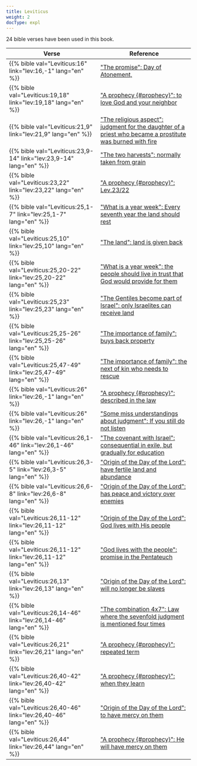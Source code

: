 ```yaml
---
title: Leviticus
weight: 2
docType: expl
---
```


24 bible verses have been used in this book.

| Verse | Reference |
|-------|-----------|
| {{% bible val="Leviticus:16" link="lev:16,-1" lang="en" %}} | ["The promise": Day of Atonement,](../exampleSite/content/expl/../expl/bible/daniel/the-70-year-weeks#2d32) |
| {{% bible val="Leviticus:19,18" link="lev:19,18" lang="en" %}} | ["A prophecy {#prophecy}": to love God and your neighbor](../exampleSite/content/expl/../expl/background/literature/the-book-of-revelation-how-to-read-it#prophecy) |
| {{% bible val="Leviticus:21,9" link="lev:21,9" lang="en" %}} | ["The religious aspect": judgment for the daughter of a priest who became a prostitute was burned with fire](../exampleSite/content/expl/../expl/content/harlot/who-is-the-harlot-babylon-part-2#89fc) |
| {{% bible val="Leviticus:23,9-14" link="lev:23,9-14" lang="en" %}} | ["The two harvests": normally taken from grain](../exampleSite/content/expl/../expl/content/harvest/gods-army-and-the-seven-angels#833c) |
| {{% bible val="Leviticus:23,22" link="lev:23,22" lang="en" %}} | ["A prophecy {#prophecy}": Lev.23/22](../exampleSite/content/expl/../expl/background/literature/the-book-of-revelation-how-to-read-it#prophecy) |
| {{% bible val="Leviticus:25,1-7" link="lev:25,1-7" lang="en" %}} | ["What is a year week": Every seventh year the land should rest](../exampleSite/content/expl/../expl/bible/daniel/the-70-year-weeks#e18f) |
| {{% bible val="Leviticus:25,10" link="lev:25,10" lang="en" %}} | ["The land": land is given back](../exampleSite/content/expl/../expl/background/israel/the-role-of-family-in-the-bible#b86e) |
| {{% bible val="Leviticus:25,20-22" link="lev:25,20-22" lang="en" %}} | ["What is a year week": the people should live in trust that God would provide for them](../exampleSite/content/expl/../expl/bible/daniel/the-70-year-weeks#e18f) |
| {{% bible val="Leviticus:25,23" link="lev:25,23" lang="en" %}} | ["The Gentiles become part of Israel": only Israelites can receive land](../exampleSite/content/expl/../expl/background/israel/the-remnant-of-israel#0f15) |
| {{% bible val="Leviticus:25,25-26" link="lev:25,25-26" lang="en" %}} | ["The importance of family": buys back property](../exampleSite/content/expl/../expl/background/israel/the-role-of-family-in-the-bible#8181) |
| {{% bible val="Leviticus:25,47-49" link="lev:25,47-49" lang="en" %}} | ["The importance of family": the next of kin who needs to rescue](../exampleSite/content/expl/../expl/background/israel/the-role-of-family-in-the-bible#8181) |
| {{% bible val="Leviticus:26" link="lev:26,-1" lang="en" %}} | ["A prophecy {#prophecy}": described in the law](../exampleSite/content/expl/../expl/background/literature/the-book-of-revelation-how-to-read-it#prophecy) |
| {{% bible val="Leviticus:26" link="lev:26,-1" lang="en" %}} | ["Some miss understandings about judgment": If you still do not listen](../exampleSite/content/expl/../expl/topics/others/judgment-in-the-book-of-revelation#1ae8) |
| {{% bible val="Leviticus:26,1-46" link="lev:26,1-46" lang="en" %}} | ["The covenant with Israel": consequential in exile, but gradually for education ](../exampleSite/content/expl/../expl/background/israel/gods-covenant#2225) |
| {{% bible val="Leviticus:26,3-5" link="lev:26,3-5" lang="en" %}} | ["Origin of the Day of the Lord": have fertile land and abundance](../exampleSite/content/expl/../expl/background/israel/the-day-of-the-lord#674e) |
| {{% bible val="Leviticus:26,6-8" link="lev:26,6-8" lang="en" %}} | ["Origin of the Day of the Lord": has peace and victory over enemies](../exampleSite/content/expl/../expl/background/israel/the-day-of-the-lord#674e) |
| {{% bible val="Leviticus:26,11-12" link="lev:26,11-12" lang="en" %}} | ["Origin of the Day of the Lord": God lives with His people](../exampleSite/content/expl/../expl/background/israel/the-day-of-the-lord#674e) |
| {{% bible val="Leviticus:26,11-12" link="lev:26,11-12" lang="en" %}} | ["God lives with the people": promise in the Pentateuch](../exampleSite/content/expl/../expl/content/paradise/the-new-jerusalem#93e0) |
| {{% bible val="Leviticus:26,13" link="lev:26,13" lang="en" %}} | ["Origin of the Day of the Lord": will no longer be slaves](../exampleSite/content/expl/../expl/background/israel/the-day-of-the-lord#674e) |
| {{% bible val="Leviticus:26,14-46" link="lev:26,14-46" lang="en" %}} | ["The combination 4x7": Law where the sevenfold judgment is mentioned four times](../exampleSite/content/expl/../expl/background/structure/the-use-of-numbers-in-the-book-of-revelation#3f68) |
| {{% bible val="Leviticus:26,21" link="lev:26,21" lang="en" %}} | ["A prophecy {#prophecy}": repeated term](../exampleSite/content/expl/../expl/background/literature/the-book-of-revelation-how-to-read-it#prophecy) |
| {{% bible val="Leviticus:26,40-42" link="lev:26,40-42" lang="en" %}} | ["A prophecy {#prophecy}": when they learn](../exampleSite/content/expl/../expl/background/literature/the-book-of-revelation-how-to-read-it#prophecy) |
| {{% bible val="Leviticus:26,40-46" link="lev:26,40-46" lang="en" %}} | ["Origin of the Day of the Lord": to have mercy on them](../exampleSite/content/expl/../expl/background/israel/the-day-of-the-lord#674e) |
| {{% bible val="Leviticus:26,44" link="lev:26,44" lang="en" %}} | ["A prophecy {#prophecy}": He will have mercy on them](../exampleSite/content/expl/../expl/background/literature/the-book-of-revelation-how-to-read-it#prophecy) |
